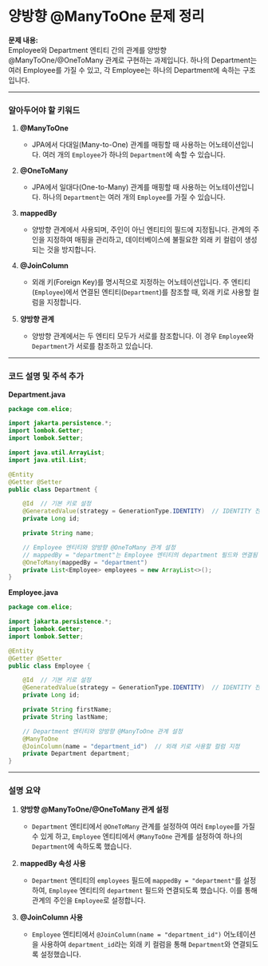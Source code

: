 
# 양방향 @ManyToOne 문제 정리

**문제 내용:**  
Employee와 Department 엔티티 간의 관계를 양방향 @ManyToOne/@OneToMany 관계로 구현하는 과제입니다. 
하나의 Department는 여러 Employee를 가질 수 있고, 각 Employee는 하나의 Department에 속하는 구조입니다.

---

### 알아두어야 할 키워드

1. **@ManyToOne**
    - JPA에서 다대일(Many-to-One) 관계를 매핑할 때 사용하는 어노테이션입니다. 여러 개의 `Employee`가 하나의 `Department`에 속할 수 있습니다.

2. **@OneToMany**
    - JPA에서 일대다(One-to-Many) 관계를 매핑할 때 사용하는 어노테이션입니다. 하나의 `Department`는 여러 개의 `Employee`를 가질 수 있습니다.

3. **mappedBy**
    - 양방향 관계에서 사용되며, 주인이 아닌 엔티티의 필드에 지정됩니다. 관계의 주인을 지정하여 매핑을 관리하고, 데이터베이스에 불필요한 외래 키 컬럼이 생성되는 것을 방지합니다.

4. **@JoinColumn**
    - 외래 키(Foreign Key)를 명시적으로 지정하는 어노테이션입니다. 주 엔티티(`Employee`)에서 연결된 엔티티(`Department`)를 참조할 때, 외래 키로 사용할 컬럼을 지정합니다.

5. **양방향 관계**
    - 양방향 관계에서는 두 엔티티 모두가 서로를 참조합니다. 이 경우 `Employee`와 `Department`가 서로를 참조하고 있습니다.

---

### 코드 설명 및 주석 추가

**Department.java**

```java
package com.elice;

import jakarta.persistence.*;
import lombok.Getter;
import lombok.Setter;

import java.util.ArrayList;
import java.util.List;

@Entity
@Getter @Setter 
public class Department {

    @Id  // 기본 키로 설정
    @GeneratedValue(strategy = GenerationType.IDENTITY)  // IDENTITY 전략으로 기본 키 자동 생성
    private Long id;

    private String name;

    // Employee 엔티티와 양방향 @OneToMany 관계 설정
    // mappedBy = "department"는 Employee 엔티티의 department 필드와 연결됨
    @OneToMany(mappedBy = "department")
    private List<Employee> employees = new ArrayList<>();
}
```

**Employee.java**

```java
package com.elice;

import jakarta.persistence.*;
import lombok.Getter;
import lombok.Setter;

@Entity
@Getter @Setter 
public class Employee {

    @Id  // 기본 키로 설정
    @GeneratedValue(strategy = GenerationType.IDENTITY)  // IDENTITY 전략으로 기본 키 자동 생성
    private Long id;

    private String firstName;
    private String lastName;

    // Department 엔티티와 양방향 @ManyToOne 관계 설정
    @ManyToOne
    @JoinColumn(name = "department_id")  // 외래 키로 사용할 컬럼 지정
    private Department department;
}
```

---

### 설명 요약

1. **양방향 @ManyToOne/@OneToMany 관계 설정**
    - `Department` 엔티티에서 `@OneToMany` 관계를 설정하여 여러 `Employee`를 가질 수 있게 하고, `Employee` 엔티티에서 `@ManyToOne` 관계를 설정하여 하나의 `Department`에 속하도록 했습니다.

2. **mappedBy 속성 사용**
    - `Department` 엔티티의 `employees` 필드에 `mappedBy = "department"`를 설정하여, `Employee` 엔티티의 `department` 필드와 연결되도록 했습니다. 이를 통해 관계의 주인을 `Employee`로 설정합니다.

3. **@JoinColumn 사용**
    - `Employee` 엔티티에서 `@JoinColumn(name = "department_id")` 어노테이션을 사용하여 `department_id`라는 외래 키 컬럼을 통해 `Department`와 연결되도록 설정했습니다.
